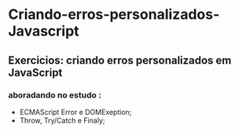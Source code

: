 # Criando-erros-personalizados-Javascript

## Exercicios: criando erros personalizados em JavaScript
### aboradando no estudo : 
* ECMAScript Error e DOMExeption;
* Throw, Try/Catch e Finaly;
